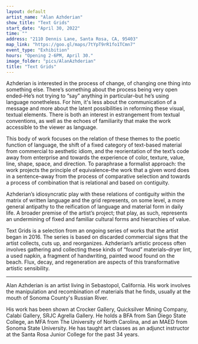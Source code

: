 ```yaml
---
layout: default
artist_name: "Alan Azhderian"
show_title: "Text Grids"
start_date: "April 30, 2022"
time: ""
address: "2110 Dennis Lane, Santa Rosa, CA, 95403"
map_link: "https://goo.gl/maps/7tYpT9rR1fo1TCmn7"
event_type: "Exhibition"
hours: "Opening 2-6PM, April 30."
image_folder: "pics/AlanAzhderian"
title: "Text Grids"
---
```

Azhderian is interested in the process of change, of changing one thing into something else. There’s something about the process being very open ended–He’s not trying to “say” anything in particular–but he’s using language nonetheless. For him, it's less about the communication of a message and more about the latent possibilities in reforming these visual, textual elements. There is both an interest in estrangement from textual conventions, as well as the echoes of familiarity that make the work accessible to the viewer as language. 

This body of work focuses on the relation of these themes to the poetic function of language, the shift of a fixed category of text-based material from commercial to aesthetic idiom, and the reorientation of the text’s code away from enterprise and towards the experience of color, texture, value, line, shape, space, and direction. To paraphrase a formalist approach: the work projects the principle of equivalence–the work that a given word does in a sentence–away from the process of comparative selection and towards a process of combination that is relational and based on contiguity.
	
Azhderian’s idiosyncratic play with these relations of contiguity within the matrix of written language and the grid represents, on some level, a more general antipathy to the reification of language and material form in daily life. A broader premise of the artist’s project; that play, as such, represents an undermining of fixed and familiar cultural forms and hierarchies of value.

Text Grids is a selection from an ongoing series of works that the artist began in 2016. The series is based on discarded commercial signs that the artist collects, cuts up, and reorganizes. Azhderian’s artistic process often involves gathering and collecting these kinds of “found” materials–dryer lint, a used napkin, a fragment of handwriting, painted wood found on the beach. Flux, decay, and regeneration are aspects of this transformative artistic sensibility. 

<hr>

Alan Azhderian is an artist living in Sebastopol, California. His work involves the manipulation and recombination of materials that he finds, usually at the mouth of Sonoma County's Russian River. 

His work has been shown at Crocker Gallery, Quicksilver Mining Company, Calabi Gallery, SRJC Agrella Gallery. He holds a BFA from San Diego State College, an MFA from The University of North Carolina, and an MAED from Sonoma State University. He has taught art classes as an adjunct instructor at the Santa Rosa Junior College for the past 34 years.
